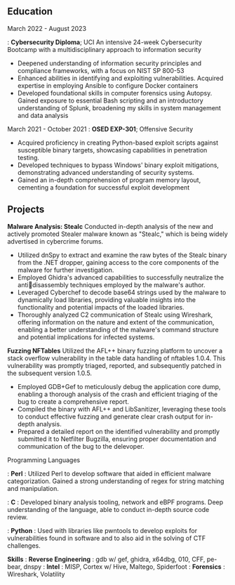 ## Education
March 2022 - August 2023

: **Cybersecurity Diploma**; UCI
An intensive 24-week Cybersecurity Bootcamp with a multidisciplinary approach to information security
* Deepened understanding of information security principles and compliance frameworks, with a focus on NIST SP 800-53
* Enhanced abilities in identifying and exploiting vulnerabilities. Acquired expertise in employing Ansible to configure Docker containers
* Developed foundational skills in computer forensics using Autopsy. Gained exposure to essential Bash scripting and an introductory understanding of Splunk, broadening my skills in system management and data analysis

March 2021 - October 2021
: **OSED EXP-301**; Offensive Security
* Acquired proficiency in creating Python-based exploit scripts against susceptible binary targets, showcasing capabilities in penetration testing. 
* Developed techniques to bypass Windows' binary exploit mitigations, demonstrating advanced understanding of security systems. 
* Gained an in-depth comprehension of program memory layout, cementing a foundation for successful exploit development

## Projects
**Malware Analysis: Stealc**
Conducted in-depth analysis of the new and actively promoted Stealer malware known as "Stealc," which is being widely advertised in cybercrime forums.
* Utilized dnSpy to extract and examine the raw bytes of the Stealc binary from the .NET dropper, gaining access to the core components of the malware for further investigation. 
* Employed Ghidra's advanced capabilities to successfully neutralize the antidisassembly techniques employed by the malware's author. 
* Leveraged Cyberchef to decode base64 strings used by the malware to dynamically load libraries, providing valuable insights into the functionality and potential impacts of the loaded libraries. 
* Thoroughly analyzed C2 communication of Stealc using Wireshark, offering information on the nature and extent of the communication, enabling a better understanding of the malware's command structure and potential implications for infected systems.

**Fuzzing NFTables**
Utilized the AFL++ binary fuzzing platform to uncover a stack overflow vulnerability in the table data handling of nftables 1.0.4. This vulnerability was promptly triaged, reported, and subsequently patched in the subsequent version 1.0.5.
* Employed GDB+Gef to meticulously debug the application core dump, enabling a thorough analysis of the crash and efficient triaging of the bug to create a comprehensive report. 
* Compiled the binary with AFL++ and LibSanitizer, leveraging these tools to conduct effective fuzzing and generate clear crash output for in-depth analysis. 
* Prepared a detailed report on the identified vulnerability and promptly submitted it to Netfilter Bugzilla, ensuring proper documentation and communication of the bug to the delevoper.

Programming Languages

: **Perl** : Utilized Perl to develop software that aided in efficient malware categorization. Gained a strong understanding of regex for string matching and manipulation. 

: **C** : Developed binary analysis tooling, network and eBPF programs. Deep understanding of the language, able to conduct in-depth source code review.

: **Python** : Used with libraries like pwntools to develop exploits for vulnerabilities found in software and to also aid in the solving of CTF challenges.  

**Skills**
: **Reverse Engineering** : gdb w/ gef, ghidra, x64dbg, 010, CFF, pe-bear, dnspy
: **Intel** : MISP, Cortex w/ Hive, Maltego, Spiderfoot
: **Forensics** : Wireshark, Volatility
